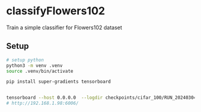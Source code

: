 # classifyFlowers102
Train a simple classifier for Flowers102 dataset

## Setup
```bash
# setup python
python3 -m venv .venv
source .venv/bin/activate

pip install super-gradients tensorboard


tensorboard --host 0.0.0.0  --logdir checkpoints/cifar_100/RUN_20240304_120852_849126/
# http://192.168.1.98:6006/

```